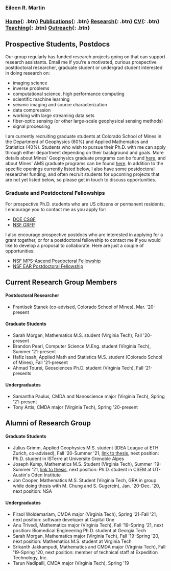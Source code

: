 ### Eileen R. Martin

### [Home](https://eileenrmartin.github.io){: .btn}     [Publications](/publications){: .btn}     [Research](/research){: .btn}      [CV](/docs/ermartin_CV.pdf){: .btn}    [Teaching](/teaching){: .btn}     [Outreach](/outreach){: .btn}

## Prospective Students, Postdocs

Our group regularly has funded research projects going on that can support research assistants. Email me if you're a motivated, curious prospective postdoctoral researcher, graduate student or undergrad student interested in doing research on: 
* imaging science 
* inverse problems 
* computational science, high performance computing
* scientific machine learning
* seismic imaging and source characterization 
* data compression
* working with large streaming data sets
* fiber-optic sensing (or other large-scale geophysical sensing methods)
* signal processing

I am currently recruiting graduate students at Colorado School of Mines in the Department of Geophysics (60%) and Applied Mathematics and Statistics (40%). Students who wish to pursue their Ph.D. with me can apply through either department depending on their background and goals. More details about Mines' Geophysics graduate programs can be found [here](https://geophysics.mines.edu/graduate-program/), and about Mines' AMS graduate programs can be found [here](https://ams.mines.edu/graduate-programs/). In addition to the specific openings currently listed below, I also have some postdoctoral researcher funding, and often recruit students for upcoming projects that are not yet listed below, so please get in touch to discuss opportunities. 




### Graduate and Postdoctoral Fellowships

For prospective Ph.D. students who are US citizens or permanent residents, I encourage you to contact me as you apply for:
* [DOE CSGF](https://www.krellinst.org/csgf/about-doe-csgf)
* [NSF GRFP](https://www.nsfgrfp.org/)

I also encourage prospective postdocs who are interested in applying for a grant together, or for a postdoctoral fellowship to contact me if you would like to develop a proposal to collaborate. Here are just a couple of opportunities:
* [NSF MPS-Ascend Posdoctoral Fellowship](https://www.nsf.gov/funding/pgm_summ.jsp?pims_id=505879)
* [NSF EAR Postdoctoral Fellowship](https://nsf.gov/funding/pgm_summ.jsp?pims_id=503144&org=OMA)



## Current Research Group Members

#### Postdoctoral Researcher
* Frantisek Stanek (co-advised, Colorado School of Mines), Mar. '20-present

#### Graduate Students
* Sarah Morgan, Mathematics M.S. student (Virginia Tech), Fall '20-present
* Brandon Pearl, Computer Science M.Eng. student (Virginia Tech), Summer '21-present
* Hafiz Issah, Applied Math and Statistics M.S. student (Colorado School of Mines), Fall '21-present
* Ahmad Tourei, Geosciences Ph.D. student (Virginia Tech), Fall '21-presents

#### Undergraduates
* Samantha Paulus, CMDA and Nanoscience major (Virginia Tech), Spring '21-present
* Tony Artis, CMDA major (Virginia Tech), Spring '20-present


## Alumni of Research Group

#### Graduate Students
* Julius Grimm, Applied Geophysics M.S. student (IDEA League at ETH Zurich, co-advised), Fall '20-Summer '21, [link to thesis](http://resolver.tudelft.nl/uuid:b98362cd-ab70-4158-9055-733e86d29b13), next position: Ph.D. student in ISTerre at Universite Grenoble Alpes
* Joseph Kump, Mathematics M.S. Student (Virginia Tech), Summer '19-Summer '21, [link to thesis](https://vtechworks.lib.vt.edu/handle/10919/103864), next position: Ph.D. student in CSEM at UT-Austin's Oden Institute
* Jon Cooper, Mathematics M.S. Student (Virginia Tech, GRA in group while doing thesis with M. Chung and S. Gugercin), Jan. '20-Dec. '20, next position: NSA

#### Undergraduates
* Firaol Woldemariam, CMDA major (Virginia Tech), Spring '21-Fall '21, next position: software developer at Capital One
* Anu Trivedi, Mathematics major (Virginia Tech), Fall '19-Spring '21, next position: Biomedical Engineering Ph.D. student at Georgia Tech
* Sarah Morgan, Mathematics major (Virginia Tech), Fall '19-Spring '20, next position: Mathematics M.S. student at Virginia Tech
* Srikanth Jakkampudi, Mathematics and CMDA major (Virginia Tech), Fall '19-Spring '20, next position: member of technical staff at Expedition Technology, Inc.
* Tarun Nadipalli, CMDA major (Virginia Tech), Spring '19




